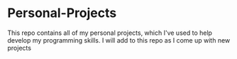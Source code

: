 # Personal-Projects
This repo contains all of my personal projects, which I've used to help develop my programming skills. I will add to this repo as I come up with new projects
